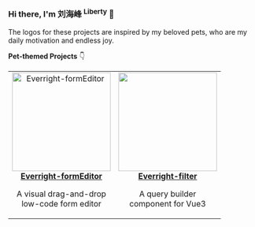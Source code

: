 ### Hi there, I'm 刘海峰 <sup>Liberty</sup> 👋

The logos for these projects are inspired by my beloved pets, who are my daily motivation and endless joy.

**Pet-themed Projects** 👇

<table>
  <tr>
    <td align="center" vertical-align="top" width="200px">
      <img width="200px" src="https://github.com/Liberty-liu/Liberty-liu/assets/21301475/9922bb46-b7a4-48e8-a087-a93ea48b3e32" alt="Everright-formEditor">
      <br>
      <a href="https://github.com/Liberty-liu/Everright-formEditor">
        <b>Everright-formEditor</b>
      </a>
      <p>A visual drag-and-drop low-code form editor</p>
    </td>
    <td align="center" vertical-align="top" width="200px">
      <img width="200px" src="https://github.com/Liberty-liu/Liberty-liu/assets/21301475/0d71a431-d2d4-4f67-b8bb-d230f7dc258b"/>
      <br>
      <a href="https://github.com/Liberty-liu/Everright-filter">
        <b>Everright-filter</b>
      </a>
      <p>A query builder component for Vue3</p>
    </td>
  </tr>
</table>

<!--
**Liberty-liu/Liberty-liu** is a ✨ _special_ ✨ repository because its `README.md` (this file) appears on your GitHub profile.

Here are some ideas to get you started:

- 🔭 I’m currently working on ...
- 🌱 I’m currently learning ...
- 👯 I’m looking to collaborate on ...
- 🤔 I’m looking for help with ...
- 💬 Ask me about ...
- 📫 How to reach me: ...
- 😄 Pronouns: ...
- ⚡ Fun fact: ...
-->
